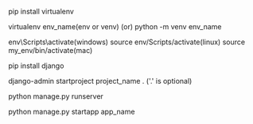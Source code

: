 <!-- install virtual environment -->
pip install virtualenv

<!-- create virtual environment -->
virtualenv env_name(env or venv)
(or)
python -m venv env_name

<!-- activate virtual environment -->
env\Scripts\activate(windows)
source env/Scripts/activate(linux)
source my_env/bin/activate(mac)

<!-- install django -->
pip install django

<!-- start project -->
django-admin startproject project_name . ('.' is optional)

<!-- start server -->
python manage.py runserver

<!-- create app  -->
python manage.py startapp app_name